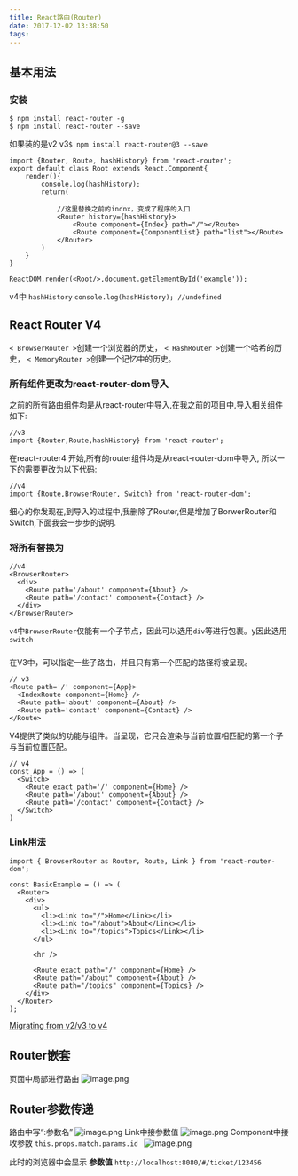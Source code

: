 ```yaml
---
title: React路由(Router)
date: 2017-12-02 13:38:50
tags:
---
```

## 基本用法
### 安装
```
$ npm install react-router -g
$ npm install react-router --save
```
如果装的是v2 v3`$ npm install react-router@3 --save `
```
import {Router, Route, hashHistory} from 'react-router';
export default class Root extends React.Component{
    render(){
        console.log(hashHistory);
        return(

            //这里替换之前的indnx，变成了程序的入口
            <Router history={hashHistory}>
                <Route component={Index} path="/"></Route>
                <Route component={ComponentList} path="list"></Route>
            </Router>
        )
    }
}

ReactDOM.render(<Root/>,document.getElementById('example'));
```
v4中 `hashHistory`  `console.log(hashHistory); //undefined`
## React Router V4
`< BrowserRouter >`创建一个浏览器的历史，
`< HashRouter >`创建一个哈希的历史，
`< MemoryRouter >`创建一个记忆中的历史。

### 所有组件更改为react-router-dom导入
之前的所有路由组件均是从react-router中导入,在我之前的项目中,导入相关组件如下:
```
//v3
import {Router,Route,hashHistory} from 'react-router';
```
在react-router4 开始,所有的router组件均是从react-router-dom中导入, 所以一下的需要更改为以下代码:
```
//v4
import {Route,BrowserRouter, Switch} from 'react-router-dom';
```
细心的你发现在,到导入的过程中,我删除了Router,但是增加了BorwerRouter和Switch,下面我会一步步的说明.
### 将所有<Router>替换为<BrowserRouter>
```
//v4
<BrowserRouter>
  <div>
    <Route path='/about' component={About} />
    <Route path='/contact' component={Contact} />
  </div>
</BrowserRouter>
```
`v4`中`BrowserRouter`仅能有一个子节点，因此可以选用`div`等进行包裹。y因此选用`switch`
### <Switch>
在V3中，可以指定一些子路由，并且只有第一个匹配的路径将被呈现。
```
// v3
<Route path='/' component={App}>
  <IndexRoute component={Home} />
  <Route path='about' component={About} />
  <Route path='contact' component={Contact} />
</Route>
```
V4提供了类似的功能与<Switch>组件。当呈现<Switch>，它只会渲染与当前位置相匹配的第一个子<Router>与当前位置匹配。
```
// v4
const App = () => (
  <Switch>
    <Route exact path='/' component={Home} />
    <Route path='/about' component={About} />
    <Route path='/contact' component={Contact} />
  </Switch>
)
```
### Link用法
```
import { BrowserRouter as Router, Route, Link } from 'react-router-dom';

const BasicExample = () => (
  <Router>
    <div>
      <ul>
        <li><Link to="/">Home</Link></li>
        <li><Link to="/about">About</Link></li>
        <li><Link to="/topics">Topics</Link></li>
      </ul>

      <hr />

      <Route exact path="/" component={Home} />
      <Route path="/about" component={About} />
      <Route path="/topics" component={Topics} />
    </div>
  </Router>
);
```
[Migrating from v2/v3 to v4](https://github.com/ReactTraining/react-router/blob/master/packages/react-router/docs/guides/migrating.md3)

## Router嵌套
页面中局部进行路由
![image.png](http://upload-images.jianshu.io/upload_images/2088736-477bfc4def18120e.png?imageMogr2/auto-orient/strip%7CimageView2/2/w/1240)

## Router参数传递
路由中写“:参数名”
![image.png](http://upload-images.jianshu.io/upload_images/2088736-42774980c9b66ad2.png?imageMogr2/auto-orient/strip%7CimageView2/2/w/1240)
Link中接参数值
![image.png](http://upload-images.jianshu.io/upload_images/2088736-500711d14e206551.png?imageMogr2/auto-orient/strip%7CimageView2/2/w/1240)
Component中接收参数
`this.props.match.params.id
`
![image.png](http://upload-images.jianshu.io/upload_images/2088736-f7688e3bcf29f893.png?imageMogr2/auto-orient/strip%7CimageView2/2/w/1240)

此时的浏览器中会显示 **参数值**
`http://localhost:8080/#/ticket/123456`
